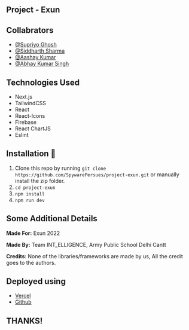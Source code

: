 ## Project - Exun

## Collabrators

- [@Supriyo Ghosh](https://github.com/SpywarePersues)
- [@Siddharth Sharma](https://github.com/JadugarKalakaboola)
- [@Aashay Kumar](https://github.com/Icystun)
- [@Abhay Kumar Singh](https://github.com/007abhay01)

## Technologies Used

- Next.js
- TailwindCSS
- React
- React-Icons
- Firebase
- React ChartJS
- Eslint

## Installation :wrench:

1. Clone this repo by running `git clone https://github.com/SpywarePersues/project-exun.git` or manually install the zip folder.
2. `cd project-exun`
3. `npm install`
4. `npm run dev`

## Some Additional Details

**Made For:** Exun 2022

**Made By:** Team INT_ELLIGENCE, Army Public School Delhi Cantt

**Credits**: None of the libraries/frameworks are made by us, All the credit goes to the authors.

## Deployed using

- [Vercel](https://vercel.com)
- [Github](https://github.com)

## THANKS!
